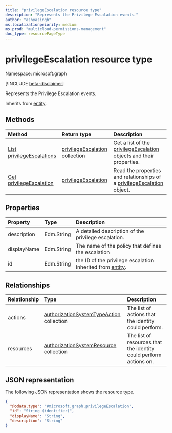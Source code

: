 ```yaml
---
title: "privilegeEscalation resource type"
description: "Represents the Privilege Escalation events."
author: "ashyasingh"
ms.localizationpriority: medium
ms.prod: "multicloud-permissions-management"
doc_type: resourcePageType
---
```


# privilegeEscalation resource type

Namespace: microsoft.graph

[!INCLUDE [beta-disclaimer](../../includes/beta-disclaimer.md)]

Represents the Privilege Escalation events.

Inherits from [entity](../resources/entity.md).

## Methods
|Method|Return type|Description|
|:---|:---|:---|
|[List privilegeEscalations](../api/privilegeescalationuserfinding-list-potentialprivilegeescalations.md)|[privilegeEscalation](../resources/privilegeescalation.md) collection|Get a list of the [privilegeEscalation](../resources/privilegeescalation.md) objects and their properties.|
|[Get privilegeEscalation](../api/privilegeescalation-get.md)|[privilegeEscalation](../resources/privilegeescalation.md)|Read the properties and relationships of a [privilegeEscalation](../resources/privilegeescalation.md) object.|

## Properties
|Property|Type|Description|
|:---|:---|:---|
|description|Edm.String|A detailed description of the privilege escalation.|
|displayName|Edm.String|The name of the policy that defines the escalation|
|id|Edm.String|the ID of the privilege escalation Inherited from [entity](../resources/entity.md).|

## Relationships
|Relationship|Type|Description|
|:---|:---|:---|
|actions|[authorizationSystemTypeAction](../resources/authorizationsystemtypeaction.md) collection|The list of actions that the identity could perform.|
|resources|[authorizationSystemResource](../resources/authorizationsystemresource.md) collection|The list of resources that the identity could perform actions on.|

## JSON representation
The following JSON representation shows the resource type.
<!-- {
  "blockType": "resource",
  "keyProperty": "id",
  "@odata.type": "microsoft.graph.privilegeEscalation",
  "baseType": "microsoft.graph.entity",
  "openType": false
}
-->
``` json
{
  "@odata.type": "#microsoft.graph.privilegeEscalation",
  "id": "String (identifier)",
  "displayName": "String",
  "description": "String"
}
```

